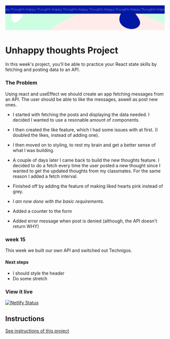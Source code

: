 <h1 align="center">
  <a href="">
    <img src="/src/assets/happy-thoughts.svg" alt="Project Banner Image">
  </a>
</h1>

# Unhappy thoughts Project

In this week's project, you'll be able to practice your React state skills by fetching and posting data to an API.

### The Problem

Using react and useEffect we should create an app fetching messages from an API. The user should be able to like the messages, aswell as post new ones.

- I started with fetching the posts and displaying the data needed. I decided I wanted to use a resonable amount of components.
- I then created the like feature, which I had some issues with at first. (I doubled the likes, instead of adding one).
- I then moved on to styling, to rest my brain and get a better sense of what I was building.
- A couple of days later I came back to build the new thoughts feature. I decided to do a fetch every time the user posted a new thought since I wanted to get the updated thoughts from my classmates. For the same reason I added a fetch interval.
- Finished off by adding the feature of making liked hearts pink instead of grey.
- _I am now done with the basic requirements._

- Added a counter to the form
- Added error message when post is denied (although, the API doesn't return WHY)

### week 15

This week we built our own API and switched out Technigos.

#### Next steps

- I should style the header
- Do some stretch

### View it live

[![Netlify Status](https://api.netlify.com/api/v1/badges/b349c345-6bfd-420b-982a-4add75508480/deploy-status)](https://app.netlify.com/sites/sofias-project-happy-thoughts/deploys)

## Instructions

<a href="instructions.md">
   See instructions of this project
  </a>
